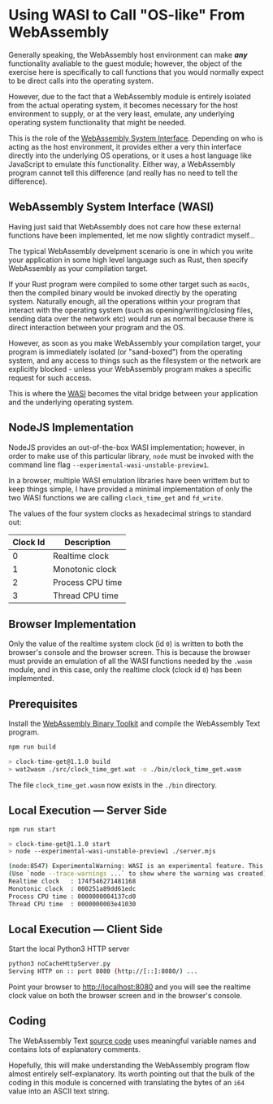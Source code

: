 # Using WASI to Call "OS-like" From WebAssembly

Generally speaking, the WebAssembly host environment can make ***any*** functionality avaliable to the guest module; however, the object of the exercise here is specifically to call functions that you would normally expect to be direct calls into the operating system.

However, due to the fact that a WebAssembly module is entirely isolated from the actual operating system, it becomes necessary for the host environment to supply, or at the very least, emulate, any underlying operating system functionality that might be needed.

This is the role of the [WebAssembly System Interface](https://wasi.dev/).
Depending on who is acting as the host environment, it provides either a very thin interface directly into the underlying OS operations, or it uses a host language like JavaScript to emulate this functionality.
Either way, a WebAssembly program cannot tell this difference (and really has no need to tell the difference).

## WebAssembly System Interface (WASI)

Having just said that WebAssembly does not care how these external functions have been implemented, let me now slightly contradict myself...

The typical WebAssembly develpment scenario is one in which you write your application in some high level language such as Rust, then specify WebAssembly as your compilation target.

If your Rust program were compiled to some other target such as `macOs`, then the compiled binary would be invoked directly by the operating system.
Naturally enough, all the operations within your program that interact with the operating system (such as opening/writing/closing files, sending data over the network etc) would run as normal because there is direct interaction between your program and the OS.

However, as soon as you make WebAssembly your compilation target, your program is immediately isolated (or "sand-boxed") from the operating system, and any access to things such as the filesystem or the network are explicitly blocked - unless your WebAssembly program makes a specific request for such access.

This is where the [WASI](https://wasi.dev/) becomes the vital bridge between your application and the underlying operating system.

## NodeJS Implementation

NodeJS provides an out-of-the-box WASI implementation; however, in order to make use of this particular library, `node` must be invoked with the command line flag `--experimental-wasi-unstable-preview1`.

In a browser, multiple WASI emulation libraries have been writtem but to keep things simple, I have provided a minimal implementation of only the two WASI functions we are calling `clock_time_get` and `fd_write`.

The values of the four system clocks as hexadecimal strings to standard out:

| Clock Id | Description
|---|---
| 0 | Realtime clock
| 1 | Monotonic clock
| 2 | Process CPU time
| 3 | Thread CPU time

## Browser Implementation

Only the value of the realtime system clock (id `0`) is written to both the browser's console and the browser screen.
This is because the browser must provide an emulation of all the WASI functions needed by the `.wasm` module, and in this case, only the realtime clock (clock id `0`) has been implemented.

## Prerequisites

Install the [WebAssembly Binary Toolkit](https://github.com/WebAssembly/wabt) and compile the WebAssembly Text program.

```bash
npm run build

> clock-time-get@1.1.0 build
> wat2wasm ./src/clock_time_get.wat -o ./bin/clock_time_get.wasm
```

The file `clock_time_get.wasm` now exists in the `./bin` directory.

## Local Execution &mdash; Server Side

```bash
npm run start

> clock-time-get@1.1.0 start
> node --experimental-wasi-unstable-preview1 ./server.mjs

(node:8547) ExperimentalWarning: WASI is an experimental feature. This feature could change at any time
(Use `node --trace-warnings ...` to show where the warning was created)
Realtime clock   : 174f546271481168
Monotonic clock  : 000251a89dd61edc
Process CPU time : 0000000004137cd0
Thread CPU time  : 0000000003e41030
```

## Local Execution &mdash; Client Side

  Start the local Python3 HTTP server

``` bash
python3 noCacheHttpServer.py
Serving HTTP on :: port 8080 (http://[::]:8080/) ...
```

Point your browser to <http://localhost:8080> and you will see the realtime clock value on both the browser screen and in the browser's console.

## Coding

The WebAssembly Text [source code](./src/clock_time_get.wat) uses meaningful variable names and contains lots of explanatory comments.

Hopefully, this will make understanding the WebAssembly program flow almost entirely self-explanatory.
Its worth pointing out that the bulk of the coding in this module is concerned with translating the bytes of an `i64` value into an ASCII text string.
